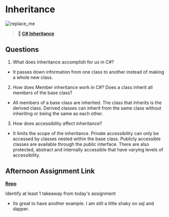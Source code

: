 # Inheritance

![replace_me](https://codeworks.blob.core.windows.net/public/assets/img/illustrations/placeholder.svg)

> **📖 [C# Inheritance](https://codeworksacademy.com/fs-student-guide/resources/wk10/04-Inheritance)**

## Questions

1. What does Inheritance accomplish for us in C#?

- It passes down information from one class to another instead of making a whole new class.

2. How does Member inheritance work in C#? Does a class inherit all members of the base class?

- All members of a base class are inherited.  The class that inherits is the derived class.  Derived classes can inherit from the same class without inheriting or being the same as each other.

3. How does accessibility affect inheritance?

- It limits the scope of the inheritance.  Private accessibility can only be accessed by classes nested within the base class.  Publicly accessible classes are available through the public interface. There are also protected, abstract and internally accessible that have varying levels of accessibility. 

## Afternoon Assignment Link

**[Repo](https://github.com/coelallen/FINAL_WEEK)**

Identify at least 1 takeaway from today's assignment

- Its great to have another example.  I am still a little shaky on sql and dapper.
